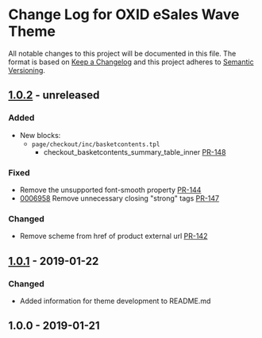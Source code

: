 # Change Log for OXID eSales Wave Theme

All notable changes to this project will be documented in this file.
The format is based on [Keep a Changelog](http://keepachangelog.com/)
and this project adheres to [Semantic Versioning](http://semver.org/).

## [1.0.2] -  unreleased

### Added
- New blocks:
  - `page/checkout/inc/basketcontents.tpl`
    - checkout_basketcontents_summary_table_inner [PR-148](https://github.com/OXID-eSales/flow_theme/pull/148)

### Fixed
- Remove the unsupported font-smooth property [PR-144](https://github.com/OXID-eSales/flow_theme/pull/144)
- [0006958](https://bugs.oxid-esales.com/view.php?id=6958) Remove unnecessary closing "strong" tags [PR-147](https://github.com/OXID-eSales/flow_theme/pull/147)

### Changed
- Remove scheme from href of product external url [PR-142](https://github.com/OXID-eSales/flow_theme/pull/142)

## [1.0.1] -  2019-01-22

### Changed

- Added information for theme development to README.md

## 1.0.0 -  2019-01-21

[1.0.2]: https://github.com/OXID-eSales/wave-theme/compare/v1.0.1...HEAD
[1.0.1]: https://github.com/OXID-eSales/wave-theme/compare/v1.0.0...v1.0.1